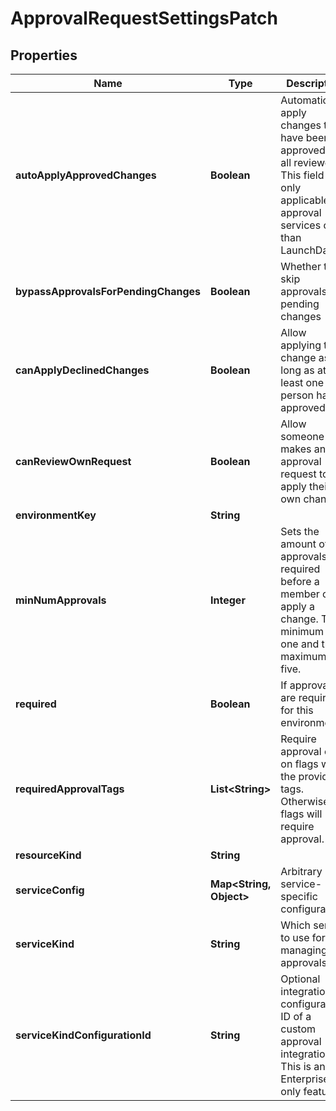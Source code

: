 

# ApprovalRequestSettingsPatch


## Properties

| Name | Type | Description | Notes |
|------------ | ------------- | ------------- | -------------|
|**autoApplyApprovedChanges** | **Boolean** | Automatically apply changes that have been approved by all reviewers. This field is only applicable for approval services other than LaunchDarkly.  |  [optional] |
|**bypassApprovalsForPendingChanges** | **Boolean** | Whether to skip approvals for pending changes |  [optional] |
|**canApplyDeclinedChanges** | **Boolean** | Allow applying the change as long as at least one person has approved |  [optional] |
|**canReviewOwnRequest** | **Boolean** | Allow someone who makes an approval request to apply their own change |  [optional] |
|**environmentKey** | **String** |  |  |
|**minNumApprovals** | **Integer** | Sets the amount of approvals required before a member can apply a change. The minimum is one and the maximum is five.  |  [optional] |
|**required** | **Boolean** | If approvals are required for this environment |  [optional] |
|**requiredApprovalTags** | **List&lt;String&gt;** | Require approval only on flags with the provided tags. Otherwise all flags will require approval.  |  [optional] |
|**resourceKind** | **String** |  |  |
|**serviceConfig** | **Map&lt;String, Object&gt;** | Arbitrary service-specific configuration |  [optional] |
|**serviceKind** | **String** | Which service to use for managing approvals |  [optional] |
|**serviceKindConfigurationId** | **String** | Optional integration configuration ID of a custom approval integration. This is an Enterprise-only feature.  |  [optional] |




